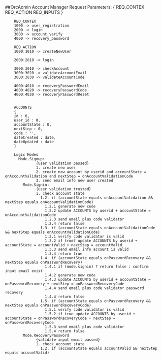 ##OrcAdmin
        Account Manager
        Request Parameters: { REQ_CONTEX      REQ_ACTION      REQ_INPUTS }

        REQ_CONTEX
        1000 -> user_registration
        2000 -> login
        3000 -> account_verify
        4000 -> recovery_password

        REQ_ACTION
        1000:1010 -> createNewUser

        2000:2010 -> login

        3000:3010 -> checkAccount
        3000:3020 -> validateAccountEmail
        3000:3030 -> validateAccountCode

        4000:4010 -> recoveryPasswordEmail
        4000:4020 -> recoveryPasswordCode
        4000:4030 -> recoveryPasswordReset


        ACCOUNTS 
        {
        id : 0,
        user_id : 0,
        accountState : 0,
        nextStep : 0,
        code : '',
        dateCreated : date,
        dateUpdated : date
        }

        Logic Modes
          Mode.Signup: 
                  {user validation passed}
                  1. create new user 
                  2. create new account by userid and accountState = onAccountValidation and nextStep = onAccountValidationCode
                  3. send email info new user created
            Mode.Signin: 
                  {user validation trusted}
                  1. check account state 
                    1.2. if (accountState equals onAccountValidation && nextStep equals onAccountValidationCode) 
                      1.2.1 generate new code
                      1.2.2 update ACCOUNTS by userid + accountState = onAccountValidationCode 
                      1.2.3 send email plus code validator
                      1.2.4 return false
                    1.3. if (accountState equals onAccountValidationCode && nextStep equals onAccountValidationCode)
                      1.3.1 verify code validator is valid
                      1.3.2 if true? update ACCOUNTS by userid + accountState = accountValid + nextStep = accountValid
                      1.3.3 send email info account is valid
                      1.3.4 return true
                    1.4. if (accountState equals onPasswordRecovery && nextStep equals onPasswordRecovery)
                      1.4.1 if (mode.signin) ? return false : confirm input email exist
                      1.4.2 generate new code
                      1.4.3 update ACCOUNTS by userid + accountState = onPasswordRecovery + nextStep = onPasswordRecoveryCode
                      1.4.4 send email plus code validator password recovery
                      1.4.4 return false
                    1.5. if (accountState equals onPasswordRecovery && nextStep equals onPasswordRecoveryCode)
                      1.5.1 verify code validator is valid
                      1.5.2 if true update ACCOUNTS by userid + accountState = onPasswordRecoveryCode + nextStep = onPasswordRecoveryCode
                      1.5.3 send email plus code validator
                      1.5.4 return false
            Mode.RecoveryPassword
                  {validate input email passed}
                  1. check account state
                    1.2. if (accountState equals accountValid && nextStep equals accountValid)

        

        




